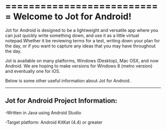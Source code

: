 ===========================
Welcome to Jot for Android!
===========================

Jot for Android is designed to be a lightweight and versatile app where you can just quickly write something down, and use it as a little virtual notepad.Whether it be reviewing terms for a test, writing down your plan for the day, or if you want to capture any ideas that you may have throughout the day.

Jot is available on many platforms, Windows (Desktop), Mac OSX, and now Android.
We are hoping to make versions for Windows 8 (metro version) and eventually one for iOS.

Below is some other useful information about Jot for Android.

------------------------------------
Jot for Android Project Information:
------------------------------------
-Written in Java using Android Studio

-Target platform: Android KitKat (4.4) or greater

